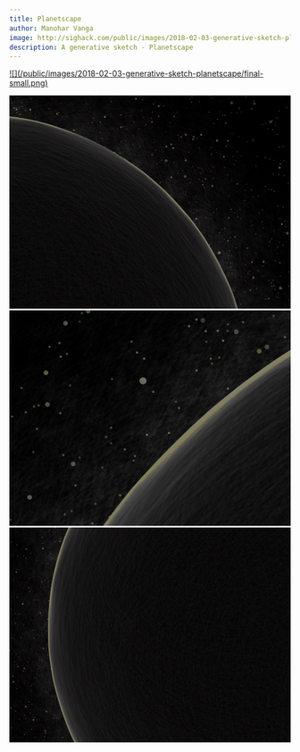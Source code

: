 ```yaml
---
title: Planetscape
author: Manohar Vanga
image: http://sighack.com/public/images/2018-02-03-generative-sketch-planetscape/final-small.png
description: A generative sketch - Planetscape
---
```


<a href="/public/images/2018-02-03-generative-sketch-planetscape/final-highres.png" target="_blank">
![](/public/images/2018-02-03-generative-sketch-planetscape/final-small.png)
</a>

![](/public/images/2018-02-03-generative-sketch-planetscape/detail1.png)
![](/public/images/2018-02-03-generative-sketch-planetscape/detail2.png)
![](/public/images/2018-02-03-generative-sketch-planetscape/detail3.png)
